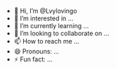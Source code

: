 - 👋 Hi, I’m @Lvylovingo
- 👀 I’m interested in ...
- 🌱 I’m currently learning ...
- 💞️ I’m looking to collaborate on ...
- 📫 How to reach me ...
- 😄 Pronouns: ...
- ⚡ Fun fact: ...

<!---
Lvylovingo/Lvylovingo is a ✨ special ✨ repository because its `README.md` (this file) appears on your GitHub profile.
You can click the Preview link to take a look at your changes.
--->
